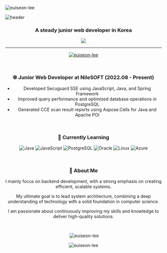 <p align="left">
  <img src="https://komarev.com/ghpvc/?username=euiseon-lee&label=Profile%20views&color=a754e3&style=flat" alt="euiseon-lee" />
</p>

![header](https://capsule-render.vercel.app/api?type=cylinder&color=timeAuto&height=150&section=header&text=Hi👋,%20I'm%20Euiseon%20Lee&fontSize=70)

<h3 align="center">A steady junior web developer in Korea</h3>

<p align="center">
  <img src="https://img.shields.io/badge/Gmail-d14836?style=flat-square&logo=Gmail&logoColor=white&link=mailto:inia8inia@gmail.com" style="height: auto;" />
</p>

* * *

<div align="center">

  <p>
    <a href="https://github.com/ryo-ma/github-profile-trophy">
      <img src="https://github-profile-trophy.vercel.app/?username=euiseon-lee" alt="euiseon-lee" />
    </a>
  </p>

  <br />

  ### 🌐 **Junior Web Developer** at NileSOFT (2022.08 - Present)

  - Developed Secuguard SSE using JavaScript, Java, and Spring Framework
  - Improved query performance and optimized database operations in PostgreSQL
  - Generated CCE scan result reports using Aspose.Cells for Java and Apache POI

  <br />

  ### 💪 Currently Learning
  ![Java](https://img.shields.io/badge/Java-007396?style=flat&logo=Java&logoColor=white)
  ![JavaScript](https://img.shields.io/badge/JavaScript-F7DF1E?style=flat&logo=JavaScript&logoColor=white)
  ![PostgreSQL](https://img.shields.io/badge/PostgreSQL-4169E1?style=flat&logo=PostgreSQL&logoColor=white)
  ![Oracle](https://img.shields.io/badge/Oracle-F80000?style=flat&logo=Oracle&logoColor=white)
  ![Linux](https://img.shields.io/badge/Linux-FCC624?style=flat&logo=Linux&logoColor=white)
  ![Azure](https://img.shields.io/badge/Azure-069AF3?style=flat&logo=Azure&logoColor=white)

  <br />

  ### 💬 About Me
  I mainly focus on backend development, with a strong emphasis on creating efficient, scalable systems.

  My ultimate goal is to lead system architecture, combining a deep understanding of technology with a solid foundation in computer science.

  I am passionate about continuously improving my skills and knowledge to deliver high-quality solutions.

  <br />

  <p>&nbsp;<img src="https://github-readme-stats.vercel.app/api?username=euiseon-lee&theme=buefy&show_icons=true&locale=en" alt="euiseon-lee" /></p>

  <p><img src="https://github-readme-streak-stats.herokuapp.com/?user=euiseon-lee&" alt="euiseon-lee" /></p>

</div>
